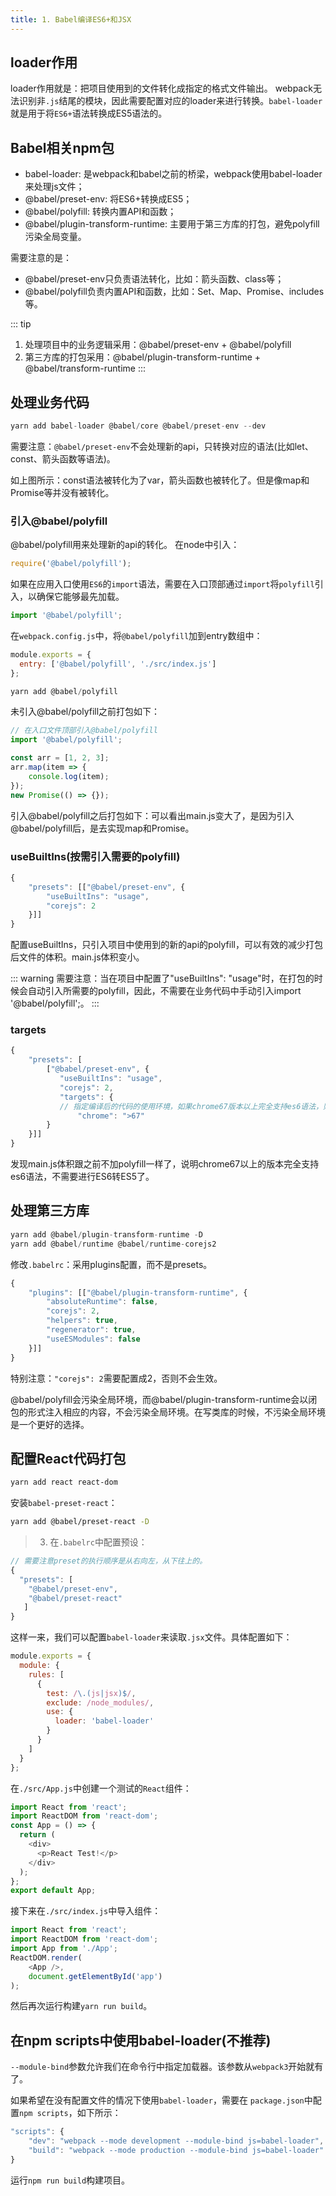 ```yaml
---
title: 1. Babel编译ES6+和JSX
---
```


## loader作用
loader作用就是：把项目使用到的文件转化成指定的格式文件输出。
webpack无法识别非`.js`结尾的模块，因此需要配置对应的loader来进行转换。`babel-loader`就是用于将`ES6+`语法转换成ES5语法的。

## Babel相关npm包

* babel-loader: 是webpack和babel之前的桥梁，webpack使用babel-loader来处理js文件；
* @babel/preset-env: 将ES6+转换成ES5；
* @babel/polyfill: 转换内置API和函数；
* @babel/plugin-transform-runtime: 主要用于第三方库的打包，避免polyfill污染全局变量。

需要注意的是：
* @babel/preset-env只负责语法转化，比如：箭头函数、class等；
* @babel/polyfill负责内置API和函数，比如：Set、Map、Promise、includes等。

::: tip
1. 处理项目中的业务逻辑采用：@babel/preset-env + @babel/polyfill
2. 第三方库的打包采用：@babel/plugin-transform-runtime + @babel/transform-runtime
:::

## 处理业务代码
```js
yarn add babel-loader @babel/core @babel/preset-env --dev
```

需要注意：`@babel/preset-env`不会处理新的api，只转换对应的语法(比如let、const、箭头函数等语法)。
<img :src="$withBase('/webpack4/babel-es6.png')" alt="">

如上图所示：const语法被转化为了var，箭头函数也被转化了。但是像map和Promise等并没有被转化。
### 引入@babel/polyfill
@babel/polyfill用来处理新的api的转化。
在node中引入：
```js
require('@babel/polyfill');
```
如果在应用入口使用`ES6`的`import`语法，需要在入口顶部通过`import`将`polyfill`引入，以确保它能够最先加载。
```js
import '@babel/polyfill';
```
在`webpack.config.js`中，将`@babel/polyfill`加到entry数组中：
```js
module.exports = {
  entry: ['@babel/polyfill', './src/index.js']
};
```
```js
yarn add @babel/polyfill
```
未引入@babel/polyfill之前打包如下：
<img :src="$withBase('/webpack4/babel-es62.png')" alt="">

```js
// 在入口文件顶部引入@babel/polyfill
import '@babel/polyfill';

const arr = [1, 2, 3];
arr.map(item => {
    console.log(item);
});
new Promise(() => {});
```
引入@babel/polyfill之后打包如下：可以看出main.js变大了，是因为引入@babel/polyfill后，是去实现map和Promise。
<img :src="$withBase('/webpack4/babel-es63.png')" alt="">

### useBuiltIns(按需引入需要的polyfill)
```js
{
    "presets": [["@babel/preset-env", {
        "useBuiltIns": "usage",
        "corejs": 2
    }]]
}
```
配置useBuiltIns，只引入项目中使用到的新的api的polyfill，可以有效的减少打包后文件的体积。main.js体积变小。
<img :src="$withBase('/webpack4/babel-es64.png')" alt="">

::: warning
需要注意：当在项目中配置了"useBuiltIns": "usage"时，在打包的时候会自动引入所需要的polyfill，因此，不需要在业务代码中手动引入import '@babel/polyfill';。
:::
### targets
```js
{
    "presets": [
        ["@babel/preset-env", {
           "useBuiltIns": "usage",
           "corejs": 2,
           "targets": {
           // 指定编译后的代码的使用环境，如果chrome67版本以上完全支持es6语法，则不进行ES6转ES5了
               "chrome": ">67"
        }
    }]]
}
```
发现main.js体积跟之前不加polyfill一样了，说明chrome67以上的版本完全支持es6语法，不需要进行ES6转ES5了。
<img :src="$withBase('/webpack4/babel-es65.png')" alt="">

## 处理第三方库
```js
yarn add @babel/plugin-transform-runtime -D
yarn add @babel/runtime @babel/runtime-corejs2
```
修改`.babelrc`：采用plugins配置，而不是presets。
```js
{
    "plugins": [["@babel/plugin-transform-runtime", {
        "absoluteRuntime": false,
        "corejs": 2,
        "helpers": true,
        "regenerator": true,
        "useESModules": false
    }]]
}
```
特别注意：`"corejs": 2`需要配置成2，否则不会生效。

@babel/polyfill会污染全局环境，而@babel/plugin-transform-runtime会以闭包的形式注入相应的内容，不会污染全局环境。在写类库的时候，不污染全局环境是一个更好的选择。

## 配置React代码打包
```bash
yarn add react react-dom
```
安装`babel-preset-react`：
```bash
yarn add @babel/preset-react -D
```
>3. 在`.babelrc`中配置预设：
```js
// 需要注意preset的执行顺序是从右向左，从下往上的。
{
  "presets": [
    "@babel/preset-env",
    "@babel/preset-react"
   ]
}
```
这样一来，我们可以配置`babel-loader`来读取`.jsx`文件。具体配置如下：
```js
module.exports = {
  module: {
    rules: [
      {
        test: /\.(js|jsx)$/,
        exclude: /node_modules/,
        use: {
          loader: 'babel-loader'
        }
      }
    ]
  }
};
```
在`./src/App.js`中创建一个测试的`React`组件：
```js
import React from 'react';
import ReactDOM from 'react-dom';
const App = () => {
  return (
    <div>
      <p>React Test!</p>
    </div>
  );
};
export default App;
```
接下来在`./src/index.js`中导入组件：
```js
import React from 'react';
import ReactDOM from 'react-dom';
import App from './App';
ReactDOM.render(
    <App />,
    document.getElementById('app')
);
```
然后再次运行构建`yarn run build`。
## 在npm scripts中使用babel-loader(不推荐)
`--module-bind`参数允许我们在命令行中指定加载器。该参数从`webpack3`开始就有了。

如果希望在没有配置文件的情况下使用`babel-loader`，需要在 `package.json`中配置`npm scripts`，如下所示：
```js
"scripts": {
    "dev": "webpack --mode development --module-bind js=babel-loader",
    "build": "webpack --mode production --module-bind js=babel-loader"
}
```
运行`npm run build`构建项目。
